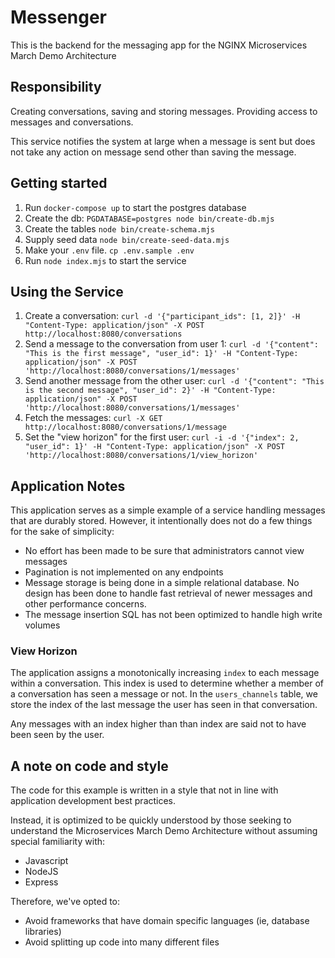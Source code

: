 # Messenger

This is the backend for the messaging app for the NGINX Microservices March Demo Architecture

## Responsibility

Creating conversations, saving and storing messages. Providing access to messages and conversations.

This service notifies the system at large when a message is sent but does not
take any action on message send other than saving the message.

## Getting started

1. Run `docker-compose up` to start the postgres database
1. Create the db: `PGDATABASE=postgres node bin/create-db.mjs`
1. Create the tables `node bin/create-schema.mjs`
1. Supply seed data `node bin/create-seed-data.mjs`
1. Make your `.env` file. `cp .env.sample .env`
1. Run `node index.mjs` to start the service

## Using the Service

1. Create a conversation: `curl -d '{"participant_ids": [1, 2]}' -H "Content-Type: application/json" -X POST http://localhost:8080/conversations`
1. Send a message to the conversation from user 1: `curl -d '{"content": "This is the first message", "user_id": 1}' -H "Content-Type: application/json" -X POST 'http://localhost:8080/conversations/1/messages'`
1. Send another message from the other user: `curl -d '{"content": "This is the second message", "user_id": 2}' -H "Content-Type: application/json" -X POST 'http://localhost:8080/conversations/1/messages'`
1. Fetch the messages: `curl -X GET http://localhost:8080/conversations/1/message`
1. Set the "view horizon" for the first user: `curl -i -d '{"index": 2, "user_id": 1}' -H "Content-Type: application/json" -X POST 'http://localhost:8080/conversations/1/view_horizon'`

## Application Notes
This application serves as a simple example of a service handling messages that are durably stored.  However, it intentionally does not do a few things for the sake of simplicity:

* No effort has been made to be sure that administrators cannot view messages
* Pagination is not implemented on any endpoints
* Message storage is being done in a simple relational database.  No design has been done to handle fast retrieval of newer messages and other performance concerns.
* The message insertion SQL has not been optimized to handle high write volumes

### View Horizon
The application assigns a monotonically increasing `index` to each message within a conversation. This index is used to determine whether a member of a conversation has seen a message or not.  In the `users_channels` table, we store the index of the last message the user has seen in that conversation.

Any messages with an index higher than than index are said not to have been seen by the user.

## A note on code and style

The code for this example is written in a style that not in line with application development best practices.

Instead, it is optimized to be quickly understood by those seeking to understand the Microservices March Demo Architecture without assuming special familiarity with:

- Javascript
- NodeJS
- Express

Therefore, we've opted to:

- Avoid frameworks that have domain specific languages (ie, database libraries)
- Avoid splitting up code into many different files
